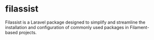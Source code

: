# filassist
Filassist is a Laravel package designed to simplify and streamline the installation and configuration of commonly used packages in Filament-based projects.
